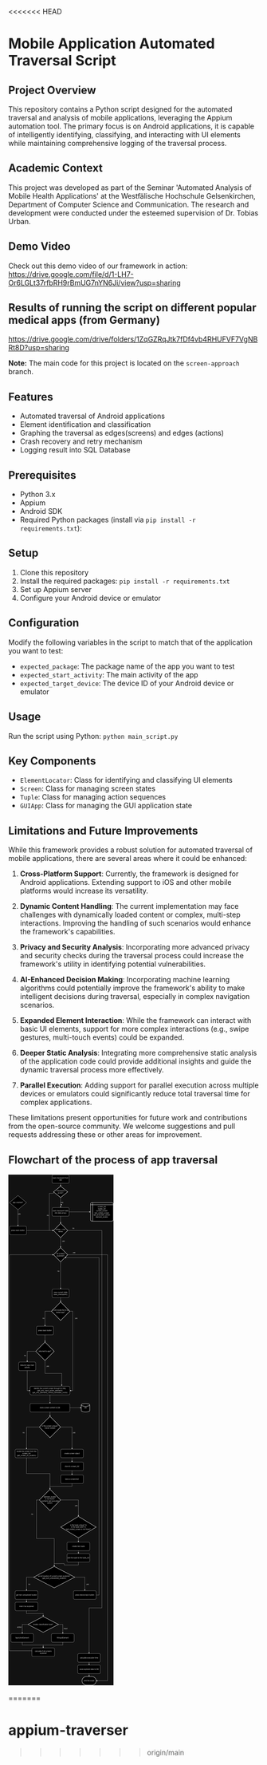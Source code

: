 <<<<<<< HEAD
# Mobile Application Automated Traversal Script

## Project Overview

This repository contains a Python script designed for the automated traversal and analysis of mobile applications, leveraging the Appium automation tool. The primary focus is on Android applications, it is capable of intelligently identifying, classifying, and interacting with UI elements while maintaining comprehensive logging of the traversal process.

## Academic Context

This project was developed as part of the Seminar 'Automated Analysis of Mobile Health Applications' at the Westfälische Hochschule Gelsenkirchen, Department of Computer Science and Communication. The research and development were conducted under the esteemed supervision of Dr. Tobias Urban.

## Demo Video

Check out this demo video of our framework in action:
https://drive.google.com/file/d/1-LH7-Or6LGLt37rfbRH9rBmUG7nYN6Ji/view?usp=sharing

## Results of running the script on different popular medical apps (from Germany)
https://drive.google.com/drive/folders/1ZqGZRqJtk7fDf4vb4RHUFVF7VgNBRt8D?usp=sharing

**Note:** The main code for this project is located on the `screen-approach` branch.

## Features

- Automated traversal of Android applications
- Element identification and classification
- Graphing the traversal as edges(screens) and edges (actions)
- Crash recovery and retry mechanism
- Logging result into SQL Database 

## Prerequisites

- Python 3.x
- Appium
- Android SDK
- Required Python packages (install via `pip install -r requirements.txt`):


## Setup

1. Clone this repository
2. Install the required packages: `pip install -r requirements.txt`
3. Set up Appium server
4. Configure your Android device or emulator

## Configuration

Modify the following variables in the script to match that of the application you want to test:

- `expected_package`: The package name of the app you want to test
- `expected_start_activity`: The main activity of the app
- `expected_target_device`: The device ID of your Android device or emulator

## Usage

Run the script using Python:
`python main_script.py`

## Key Components

- `ElementLocator`: Class for identifying and classifying UI elements
- `Screen`: Class for managing screen states
- `Tuple`: Class for managing action sequences
- `GUIApp`: Class for managing the GUI application state

## Limitations and Future Improvements

While this framework provides a robust solution for automated traversal of mobile applications, there are several areas where it could be enhanced:

1. **Cross-Platform Support**: Currently, the framework is designed for Android applications. Extending support to iOS and other mobile platforms would increase its versatility.

2. **Dynamic Content Handling**: The current implementation may face challenges with dynamically loaded content or complex, multi-step interactions. Improving the handling of such scenarios would enhance the framework's capabilities.

3. **Privacy and Security Analysis**: Incorporating more advanced privacy and security checks during the traversal process could increase the framework's utility in identifying potential vulnerabilities.

4. **AI-Enhanced Decision Making**: Incorporating machine learning algorithms could potentially improve the framework's ability to make intelligent decisions during traversal, especially in complex navigation scenarios.

5. **Expanded Element Interaction**: While the framework can interact with basic UI elements, support for more complex interactions (e.g., swipe gestures, multi-touch events) could be expanded.

6. **Deeper Static Analysis**: Integrating more comprehensive static analysis of the application code could provide additional insights and guide the dynamic traversal process more effectively.

7. **Parallel Execution**: Adding support for parallel execution across multiple devices or emulators could significantly reduce total traversal time for complex applications.



These limitations present opportunities for future work and contributions from the open-source community. We welcome suggestions and pull requests addressing these or other areas for improvement.

## Flowchart of the process of app traversal
![Alt text](flowchart.drawio.png)

=======
# appium-traverser
>>>>>>> origin/main
